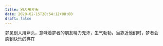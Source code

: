 ```yaml
---
title: 别人用斧头
date: 2020-02-15T20:54:12+08:00
draft: false
---
```


梦见别人用斧头，意味着梦者的朋友精力充沛，生气勃勃，当靠近他们时，梦者会感到快乐的存在